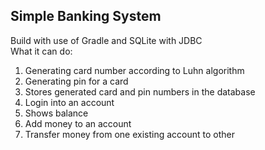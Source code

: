 ## Simple Banking System 
Build with use of Gradle and SQLite with JDBC
<br>
What it can do:
1) Generating card number according to Luhn algorithm
2) Generating pin for a card
3) Stores generated card and pin numbers in the database 
4) Login into an account
5) Shows balance 
6) Add money to an account
7) Transfer money from one existing account to other
